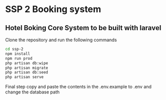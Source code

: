 # SSP 2 Booking system
## Hotel Boking Core System to be built with laravel

Clone the repository and run the following commands

```sh
cd ssp-2
npm install
npm run prod
php artisan db:wipe
php artisan migrate
php artisan db:seed
php artisan serve
```

Final step copy and paste the contents in the .env.example to .env and change the database path
